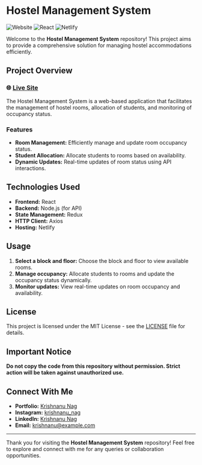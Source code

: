# Hostel Management System

![Website](https://img.shields.io/badge/Website-Live-green) ![React](https://img.shields.io/badge/React-v17.0.2-blue) ![Netlify](https://img.shields.io/badge/Hosted_on-Netlify-brightgreen)

Welcome to the **Hostel Management System** repository! This project aims to provide a comprehensive solution for managing hostel accommodations efficiently.

## Project Overview

### 🌐 [Live Site](https://hostel-management-krishnanu-nag.netlify.app/)

The Hostel Management System is a web-based application that facilitates the management of hostel rooms, allocation of students, and monitoring of occupancy status.

### Features
- **Room Management:** Efficiently manage and update room occupancy status.
- **Student Allocation:** Allocate students to rooms based on availability.
- **Dynamic Updates:** Real-time updates of room status using API interactions.

## Technologies Used
- **Frontend:** React
- **Backend:** Node.js (for API)
- **State Management:** Redux
- **HTTP Client:** Axios
- **Hosting:** Netlify

## Usage

1. **Select a block and floor:** Choose the block and floor to view available rooms.
2. **Manage occupancy:** Allocate students to rooms and update the occupancy status dynamically.
3. **Monitor updates:** View real-time updates on room occupancy and availability.

## License

This project is licensed under the MIT License - see the [LICENSE](LICENSE) file for details.

## Important Notice

**Do not copy the code from this repository without permission. Strict action will be taken against unauthorized use.**

## Connect With Me
- **Portfolio:** [Krishnanu Nag](https://krishnanu-nag.github.io/Portfolio_final/index.html)
- **Instagram:** [krishnanu_nag](https://www.instagram.com/krishnanu_nag/)
- **LinkedIn:** [Krishnanu Nag](https://www.linkedin.com/in/krishnanu-nag/)
- **Email:** krishnanu@example.com

---

Thank you for visiting the **Hostel Management System** repository! Feel free to explore and connect with me for any queries or collaboration opportunities.
